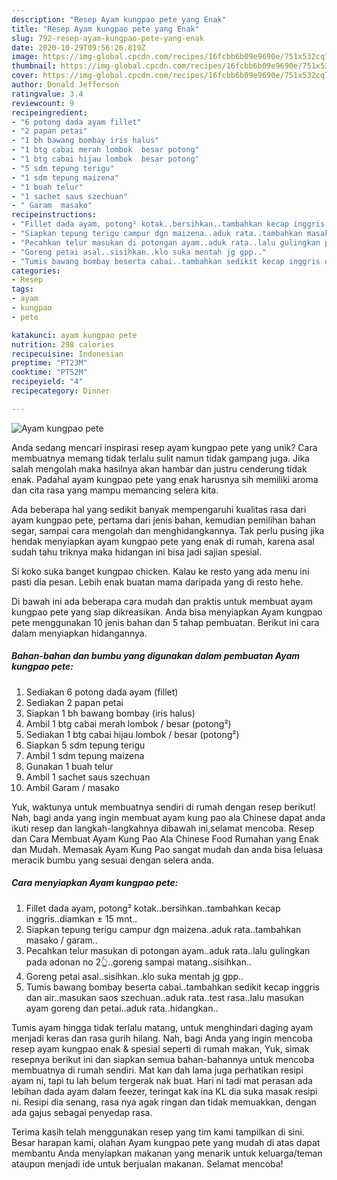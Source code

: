 ```yaml
---
description: "Resep Ayam kungpao pete yang Enak"
title: "Resep Ayam kungpao pete yang Enak"
slug: 792-resep-ayam-kungpao-pete-yang-enak
date: 2020-10-29T09:56:26.819Z
image: https://img-global.cpcdn.com/recipes/16fcbb6b09e9690e/751x532cq70/ayam-kungpao-pete-foto-resep-utama.jpg
thumbnail: https://img-global.cpcdn.com/recipes/16fcbb6b09e9690e/751x532cq70/ayam-kungpao-pete-foto-resep-utama.jpg
cover: https://img-global.cpcdn.com/recipes/16fcbb6b09e9690e/751x532cq70/ayam-kungpao-pete-foto-resep-utama.jpg
author: Donald Jefferson
ratingvalue: 3.4
reviewcount: 9
recipeingredient:
- "6 potong dada ayam fillet"
- "2 papan petai"
- "1 bh bawang bombay iris halus"
- "1 btg cabai merah lombok  besar potong"
- "1 btg cabai hijau lombok  besar potong"
- "5 sdm tepung terigu"
- "1 sdm tepung maizena"
- "1 buah telur"
- "1 sachet saus szechuan"
- " Garam  masako"
recipeinstructions:
- "Fillet dada ayam, potong² kotak..bersihkan..tambahkan kecap inggris..diamkan ± 15 mnt.."
- "Siapkan tepung terigu campur dgn maizena..aduk rata..tambahkan masako / garam.."
- "Pecahkan telur masukan di potongan ayam..aduk rata..lalu gulingkan pada adonan no 2👆..goreng sampai matang..sisihkan.."
- "Goreng petai asal..sisihkan..klo suka mentah jg gpp.."
- "Tumis bawang bombay beserta cabai..tambahkan sedikit kecap inggris dan air..masukan saos szechuan..aduk rata..test rasa..lalu masukan ayam goreng dan petai..aduk rata..hidangkan.."
categories:
- Resep
tags:
- ayam
- kungpao
- pete

katakunci: ayam kungpao pete 
nutrition: 298 calories
recipecuisine: Indonesian
preptime: "PT23M"
cooktime: "PT52M"
recipeyield: "4"
recipecategory: Dinner

---
```



![Ayam kungpao pete](https://img-global.cpcdn.com/recipes/16fcbb6b09e9690e/751x532cq70/ayam-kungpao-pete-foto-resep-utama.jpg)

Anda sedang mencari inspirasi resep ayam kungpao pete yang unik? Cara membuatnya memang tidak terlalu sulit namun tidak gampang juga. Jika salah mengolah maka hasilnya akan hambar dan justru cenderung tidak enak. Padahal ayam kungpao pete yang enak harusnya sih memiliki aroma dan cita rasa yang mampu memancing selera kita.

Ada beberapa hal yang sedikit banyak mempengaruhi kualitas rasa dari ayam kungpao pete, pertama dari jenis bahan, kemudian pemilihan bahan segar, sampai cara mengolah dan menghidangkannya. Tak perlu pusing jika hendak menyiapkan ayam kungpao pete yang enak di rumah, karena asal sudah tahu triknya maka hidangan ini bisa jadi sajian spesial.

Si koko suka banget kungpao chicken. Kalau ke resto yang ada menu ini pasti dia pesan. Lebih enak buatan mama daripada yang di resto hehe.


Di bawah ini ada beberapa cara mudah dan praktis untuk membuat ayam kungpao pete yang siap dikreasikan. Anda bisa menyiapkan Ayam kungpao pete menggunakan 10 jenis bahan dan 5 tahap pembuatan. Berikut ini cara dalam menyiapkan hidangannya.

<!--inarticleads1-->

##### Bahan-bahan dan bumbu yang digunakan dalam pembuatan Ayam kungpao pete:

1. Sediakan 6 potong dada ayam (fillet)
1. Sediakan 2 papan petai
1. Siapkan 1 bh bawang bombay (iris halus)
1. Ambil 1 btg cabai merah lombok / besar (potong²)
1. Sediakan 1 btg cabai hijau lombok / besar (potong²)
1. Siapkan 5 sdm tepung terigu
1. Ambil 1 sdm tepung maizena
1. Gunakan 1 buah telur
1. Ambil 1 sachet saus szechuan
1. Ambil  Garam / masako


Yuk, waktunya untuk membuatnya sendiri di rumah dengan resep berikut! Nah, bagi anda yang ingin membuat ayam kung pao ala Chinese dapat anda ikuti resep dan langkah-langkahnya dibawah ini,selamat mencoba. Resep dan Cara Membuat Ayam Kung Pao Ala Chinese Food Rumahan yang Enak dan Mudah. Memasak Ayam Kung Pao sangat mudah dan anda bisa leluasa meracik bumbu yang sesuai dengan selera anda. 

<!--inarticleads2-->

##### Cara menyiapkan Ayam kungpao pete:

1. Fillet dada ayam, potong² kotak..bersihkan..tambahkan kecap inggris..diamkan ± 15 mnt..
1. Siapkan tepung terigu campur dgn maizena..aduk rata..tambahkan masako / garam..
1. Pecahkan telur masukan di potongan ayam..aduk rata..lalu gulingkan pada adonan no 2👆..goreng sampai matang..sisihkan..
1. Goreng petai asal..sisihkan..klo suka mentah jg gpp..
1. Tumis bawang bombay beserta cabai..tambahkan sedikit kecap inggris dan air..masukan saos szechuan..aduk rata..test rasa..lalu masukan ayam goreng dan petai..aduk rata..hidangkan..


Tumis ayam hingga tidak terlalu matang, untuk menghindari daging ayam menjadi keras dan rasa gurih hilang. Nah, bagi Anda yang ingin mencoba resep ayam kungpao enak &amp; spesial seperti di rumah makan, Yuk, simak resepnya berikut ini dan siapkan semua bahan-bahannya untuk mencoba membuatnya di rumah sendiri. Mat kan dah lama juga perhatikan resipi ayam ni, tapi tu lah belum tergerak nak buat. Hari ni tadi mat perasan ada lebihan dada ayam dalam feezer, teringat kak ina KL dia suka masak resipi ni. Resipi dia senang, rasa nya agak ringan dan tidak memuakkan, dengan ada gajus sebagai penyedap rasa. 

Terima kasih telah menggunakan resep yang tim kami tampilkan di sini. Besar harapan kami, olahan Ayam kungpao pete yang mudah di atas dapat membantu Anda menyiapkan makanan yang menarik untuk keluarga/teman ataupun menjadi ide untuk berjualan makanan. Selamat mencoba!
